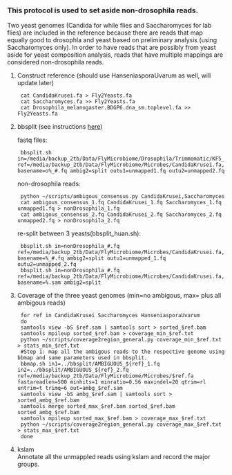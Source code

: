 ### This protocol is used to set aside non-drosophila reads. 
Two yeast genomes (Candida for while flies and Saccharomyces for lab flies) are included in the reference because there are reads that map equally good to drosophla and yeast based on preliminary analysis (using Saccharomyces only). In order to have reads that are possibly from yeast aside for yeast composition analysis, reads that have multiple mappings are considered non-drosophila reads.
 
1. Construct reference (should use HanseniasporaUvarum as well, will update later)

		cat CandidaKrusei.fa > Fly2Yeasts.fa
		cat Saccharomyces.fa >> Fly2Yeasts.fa
		cat Drosophila_melanogaster.BDGP6.dna_sm.toplevel.fa >> Fly2Yeasts.fa 
		
2. bbsplit (see instructions [here](http://seqanswers.com/forums/showthread.php?t=41288))

	fastq files:

		bbsplit.sh in=/media/backup_2tb/Data/FlyMicrobiome/Drosophila/Trimmomatic/KF5_R#.trimpair.fastq.gz ref=/media/backup_2tb/Data/FlyMicrobiome/Microbes/CandidaKrusei.fa,/media/backup_2tb/Data/FlyMicrobiome/Microbes/Saccharomyces.fa,/media/backup_2tb/Data/FlyMicrobiome/Drosophila/Drosophila_melanogaster.BDGP6.dna_sm.toplevel.fa basename=o%_#.fq ambig2=split outu1=unmapped1.fq outu2=unmapped2.fq
	non-drosophila reads:  
	
		python ~/scripts/ambigous_consensus.py CandidaKrusei,Saccharomyces
		cat ambigous_consensus_1.fq CandidaKrusei_1.fq Saccharomyces_1.fq unmapped1.fq > nonDrosophila_1.fq  
		cat ambigous_consensus_2.fq CandidaKrusei_2.fq Saccharomyces_2.fq unmapped2.fq > nonDrosophila_2.fq
		
	re-split between 3 yeasts(bbsplit_huan.sh):  
	
		bbsplit.sh in=nonDrosophila_#.fq ref=/media/backup_2tb/Data/FlyMicrobiome/Microbes/CandidaKrusei.fa,/media/backup_2tb/Data/FlyMicrobiome/Microbes/Saccharomyces.fa,/media/backup_2tb/Data/FlyMicrobiome/Microbes/HanseniasporaUvarum.fa basename=%_#.fq ambig2=split outu1=unmapped_1.fq outu2=unmapped_2.fq
		bbsplit.sh in=nonDrosophila_#.fq ref=/media/backup_2tb/Data/FlyMicrobiome/Microbes/CandidaKrusei.fa,/media/backup_2tb/Data/FlyMicrobiome/Microbes/Saccharomyces.fa,/media/backup_2tb/Data/FlyMicrobiome/Microbes/HanseniasporaUvarum.fa basename=%.sam ambig2=split
		
		
4. Coverage of the three yeast genomes (min=no ambigous, max= plus all ambigous reads)  

		for ref in CandidaKrusei Saccharomyces HanseniasporaUvarum
		do
		samtools view -bS $ref.sam | samtools sort > sorted_$ref.bam
		samtools mpileup sorted_$ref.bam > coverage_min_$ref.txt
		python ~/scripts/coverage2region_general.py coverage_min_$ref.txt > stats_min_$ref.txt
		#Step 1: map all the ambigous reads to the respective genome using bbmap and same parameters used in bbsplit.
		bbmap.sh in1=../bbsplit/AMBIGUOUS_${ref}_1.fq in2=../bbsplit/AMBIGUOUS_${ref}_2.fq ref=/media/backup_2tb/Data/FlyMicrobiome/Microbes/$ref.fa fastareadlen=500 minhits=1 minratio=0.56 maxindel=20 qtrim=rl untrim=t trimq=6 out=ambg_$ref.sam
		samtools view -bS ambg_$ref.sam | samtools sort > sorted_ambg_$ref.bam
		samtools merge sorted_max_$ref.bam sorted_$ref.bam sorted_ambg_$ref.bam
		samtools mpileup sorted_max_$ref.bam > coverage_max_$ref.txt
		python ~/scripts/coverage2region_general.py coverage_max_$ref.txt > stats_max_$ref.txt
		done
4. kslam  
Annotate all the unmappled reads using kslam and record the major groups.

